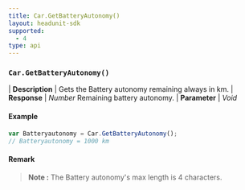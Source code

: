 ```yaml
---
title: Car.GetBatteryAutonomy()
layout: headunit-sdk
supported:
  - 4
type: api
---
```


### `Car.GetBatteryAutonomy()`

| **Description** | Gets the Battery autonomy remaining always in km.
| **Response** | *Number*  Remaining battery autonomy.
| **Parameter**   | *Void*

#### Example

```javascript
var Batteryautonomy = Car.GetBatteryAutonomy();
// Batteryautonomy = 1000 km
```

#### Remark

>**Note :** The Battery autonomy's max length is 4 characters.